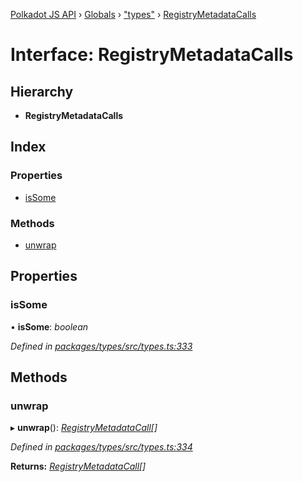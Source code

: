 [Polkadot JS API](../README.md) › [Globals](../globals.md) › ["types"](../modules/_types_.md) › [RegistryMetadataCalls](_types_.registrymetadatacalls.md)

# Interface: RegistryMetadataCalls

## Hierarchy

* **RegistryMetadataCalls**

## Index

### Properties

* [isSome](_types_.registrymetadatacalls.md#issome)

### Methods

* [unwrap](_types_.registrymetadatacalls.md#unwrap)

## Properties

###  isSome

• **isSome**: *boolean*

*Defined in [packages/types/src/types.ts:333](https://github.com/polkadot-js/api/blob/6bf0d5eea/packages/types/src/types.ts#L333)*

## Methods

###  unwrap

▸ **unwrap**(): *[RegistryMetadataCall](_types_.registrymetadatacall.md)[]*

*Defined in [packages/types/src/types.ts:334](https://github.com/polkadot-js/api/blob/6bf0d5eea/packages/types/src/types.ts#L334)*

**Returns:** *[RegistryMetadataCall](_types_.registrymetadatacall.md)[]*
